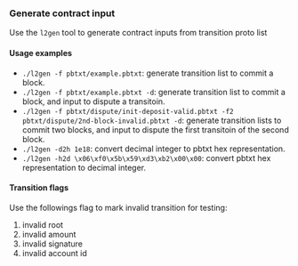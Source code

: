 ### Generate contract input

Use the `l2gen` tool to generate contract inputs from transition proto list

#### Usage examples

- `./l2gen -f pbtxt/example.pbtxt`: generate transition list to commit a block.
- `./l2gen -f pbtxt/example.pbtxt -d`: generate transition list to commit a block, and input to dispute a transitoin.
- `./l2gen -f pbtxt/dispute/init-deposit-valid.pbtxt -f2 pbtxt/dispute/2nd-block-invalid.pbtxt -d`: generate transition lists to commit two blocks, and input to dispute the first transitoin of the second block.
- `./l2gen -d2h 1e18`: convert decimal integer to pbtxt hex representation.
- `./l2gen -h2d \x06\xf0\x5b\x59\xd3\xb2\x00\x00`: convert pbtxt hex representation to decimal integer.

#### Transition flags

Use the followings flag to mark invalid transition for testing:

1. invalid root
2. invalid amount
3. invalid signature
4. invalid account id
